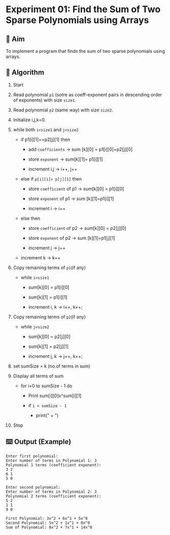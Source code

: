 # Experiment 01: Find the Sum of Two Sparse Polynomials using Arrays

## 🎯 Aim

To implement a program that finds the sum of two sparse polynomials using arrays.

## 📝 Algorithm

1. Start

2. Read polynomial `p1` (sotre as coeff-exponent pairs in descending order of exponents) with size `size1`.

3. Read polynomial `p2` (same way) with size `size2`.

4. Initialize i,j,k=0.

5. while both `i<size1` and `j<size2`

   - if p1[i][1]==p2[j][1] then

     - add `coefficients` → sum [k][0] = p1[i][0]+p2[j][0]

     - store `exponent` → sum[k][1]= p1[i][1]

     - increment i,j → i++, j++

   - else if `p[i][i]> p[j][1]` then

     - store `coefficient` of p1 → sum[k][0] = p1[i][0]

     - store `exponent` of p1 → sum [k][1]=p1[i][1]

     - increment i → i++

   - else then

     - store `coefficient` of p2 → sum[k][0] = p2[j][0]

     - store `exponent` of p2 → sum [k][1]=p1[j][1]

     - increment j → j++

   - increment k → k++

6. Copy remaining terms of `p1`(if any)

   - while `i<size1`

     - sum[k][0] = p1[i][0]

     - sum[k][1] = p1[i][1]

     - increment i, k → i++, k++;

7. Copy remaining terms of `p2`(if any)

   - while `j<size2`

     - sum[k][0] = p2[j][0]

     - sum[k][1] = p2[j][1]

     - increment j, k → j++, k++;

8. set sumSize = k (no.of terms in sum)

9. Display all terms of sum

   - for i=0 to sumSize - 1 do

     - Print sum[i][0]x^sum[i][1]

     - if `i < sumSize - 1`

       - print(" + ")

10. Stop

## ⌨️ Output (Example)

```
Enter first polynomial:
Enter number of terms in Polynomial 1: 3
Polynomial 1 terms (coefficient exponent):
3 2
6 1
5 0

Enter second polynomial:
Enter number of terms in Polynomial 2: 3
Polynomial 2 terms (coefficient exponent):
5 2
1 1
9 0

First Polynomial: 3x^2 + 6x^1 + 5x^0
Second Polynomial: 5x^2 + 1x^1 + 0x^0
Sum of Polynomial: 8x^2 + 7x^1 + 14x^0
```
